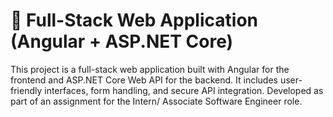 # 🔧 Full-Stack Web Application (Angular + ASP.NET Core)

This project is a full-stack web application built with Angular for the frontend and ASP.NET Core Web API for the backend. 
It includes user-friendly interfaces, form handling, and secure API integration. Developed as part of an assignment for the Intern/ Associate Software Engineer role.
